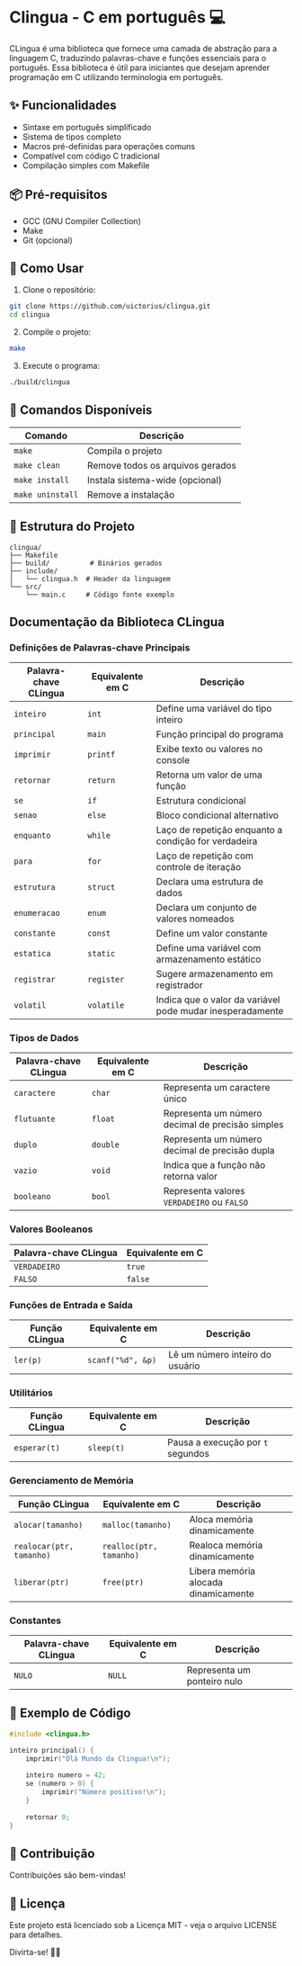 # Clingua - C em português 💻

CLingua é uma biblioteca que fornece uma camada de abstração para a linguagem C, traduzindo palavras-chave e funções essenciais para o português. Essa biblioteca é útil para iniciantes que desejam aprender programação em C utilizando terminologia em português.

## ✨ Funcionalidades

- Sintaxe em português simplificado
- Sistema de tipos completo
- Macros pré-definidas para operações comuns
- Compatível com código C tradicional
- Compilação simples com Makefile

## 📦 Pré-requisitos

- GCC (GNU Compiler Collection)
- Make
- Git (opcional)

## 🚀 Como Usar

1. Clone o repositório:
```bash
git clone https://github.com/uictorius/clingua.git
cd clingua
```
2. Compile o projeto:
```bash
make
```
3. Execute o programa:
```bash
./build/clingua
```

## 🔧 Comandos Disponíveis

| Comando        | Descrição                          |
|---------------|----------------------------------|
| `make`        | Compila o projeto               |
| `make clean`  | Remove todos os arquivos gerados |
| `make install` | Instala sistema-wide (opcional) |
| `make uninstall` | Remove a instalação          |

## 📂 Estrutura do Projeto

```
clingua/
├── Makefile
├── build/          # Binários gerados
├── include/
│   └── clingua.h  # Header da linguagem
└── src/
    └── main.c     # Código fonte exemplo
```

## Documentação da Biblioteca CLingua

### Definições de Palavras-chave Principais

| Palavra-chave CLingua | Equivalente em C | Descrição |
|----------------------|----------------|------------|
| `inteiro` | `int` | Define uma variável do tipo inteiro |
| `principal` | `main` | Função principal do programa |
| `imprimir` | `printf` | Exibe texto ou valores no console |
| `retornar` | `return` | Retorna um valor de uma função |
| `se` | `if` | Estrutura condicional |
| `senao` | `else` | Bloco condicional alternativo |
| `enquanto` | `while` | Laço de repetição enquanto a condição for verdadeira |
| `para` | `for` | Laço de repetição com controle de iteração |
| `estrutura` | `struct` | Declara uma estrutura de dados |
| `enumeracao` | `enum` | Declara um conjunto de valores nomeados |
| `constante` | `const` | Define um valor constante |
| `estatica` | `static` | Define uma variável com armazenamento estático |
| `registrar` | `register` | Sugere armazenamento em registrador |
| `volatil` | `volatile` | Indica que o valor da variável pode mudar inesperadamente |

### Tipos de Dados

| Palavra-chave CLingua | Equivalente em C | Descrição |
|----------------------|----------------|------------|
| `caractere` | `char` | Representa um caractere único |
| `flutuante` | `float` | Representa um número decimal de precisão simples |
| `duplo` | `double` | Representa um número decimal de precisão dupla |
| `vazio` | `void` | Indica que a função não retorna valor |
| `booleano` | `bool` | Representa valores `VERDADEIRO` ou `FALSO` |

### Valores Booleanos

| Palavra-chave CLingua | Equivalente em C |
|----------------------|----------------|
| `VERDADEIRO` | `true` |
| `FALSO` | `false` |

### Funções de Entrada e Saída

| Função CLingua | Equivalente em C | Descrição |
|--------------|----------------|------------|
| `ler(p)` | `scanf("%d", &p)` | Lê um número inteiro do usuário |

### Utilitários

| Função CLingua | Equivalente em C | Descrição |
|--------------|----------------|------------|
| `esperar(t)` | `sleep(t)` | Pausa a execução por `t` segundos |

### Gerenciamento de Memória

| Função CLingua | Equivalente em C | Descrição |
|--------------|----------------|------------|
| `alocar(tamanho)` | `malloc(tamanho)` | Aloca memória dinamicamente |
| `realocar(ptr, tamanho)` | `realloc(ptr, tamanho)` | Realoca memória dinamicamente |
| `liberar(ptr)` | `free(ptr)` | Libera memória alocada dinamicamente |

### Constantes

| Palavra-chave CLingua | Equivalente em C | Descrição |
|----------------------|----------------|------------|
| `NULO` | `NULL` | Representa um ponteiro nulo |


## 📝 Exemplo de Código

```c
#include <clingua.h>

inteiro principal() {
    imprimir("Olá Mundo da Clingua!\n");
    
    inteiro numero = 42;
    se (numero > 0) {
        imprimir("Número positivo!\n");
    }
    
    retornar 0;
}
```

## 🤝 Contribuição

Contribuições são bem-vindas!

## 📜 Licença

Este projeto está licenciado sob a Licença MIT - veja o arquivo LICENSE para detalhes.

Divirta-se! 🎉🚀
